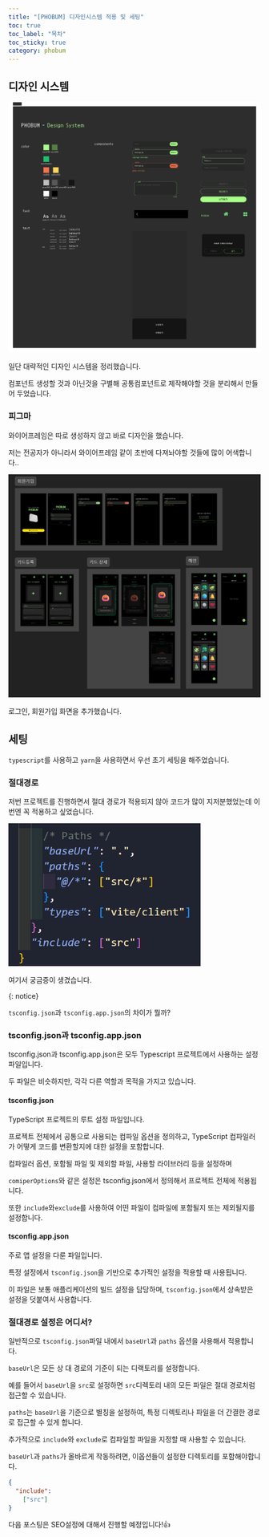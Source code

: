 ```yaml
---
title: "[PHOBUM] 디자인시스템 적용 및 세팅"
toc: true
toc_label: "목차"
toc_sticky: true
category: phobum
---
```


## 디자인 시스템

<img src="/../images/2025-01-08-디자인시스템/디자인시스템.png" alt="디자인시스템" style="zoom:80%;" />

일단 대략적인 디자인 시스템을 정리했습니다.

컴포넌트 생성할 것과 아닌것을 구별해 공통컴포넌트로 제작해야할 것을 분리해서 만들어 두었습니다.

### 피그마

와이어프레임은 따로 생성하지 않고 바로 디자인을 했습니다.

저는 전공자가 아니라서 와이어프레임 같이 초반에 다져놔야할 것들에 많이 어색합니다..



![image-20250108200654665](../../images/2025-01-08-디자인시스템/image-20250108200654665.png)

로그인, 회원가입 화면을 추가했습니다.

## 세팅

`typescript`를 사용하고 `yarn`을 사용하면서 우선 초기 세팅을 해주었습니다.



### 절대경로

저번 프로젝트를 진행하면서 절대 경로가 적용되지 않아 코드가 많이 지저분했었는데 이번엔 꼭 적용하고 싶었습니다.

<img src="/../images/2025-01-08-디자인시스템/image-20250108201054436.png" alt="image-20250108201054436" style="zoom:80%;" />

여기서 궁금증이 생겼습니다.

{: notice}

`tsconfig.json`과 `tsconfig.app.json`의 차이가 뭘까?



### tsconfig.json과 tsconfig.app.json

tsconfig.json과 tsconfig.app.json은 모두 Typescript 프로젝트에서 사용하는 설정 파일입니다.

두 파일은 비슷하지만, 각각 다른 역할과 목적을 가지고 있습니다.



#### tsconfig.json

TypeScript 프로젝트의 <span style="hlm">루트 설정 파일</span>입니다.

프로젝트 전체에서 공통으로 사용되는 컴파일 옵션을 정의하고, TypeScript 컴파일러가 어떻게 코드를 변환할지에 대한 설정을 포함합니다.



컴파일러 옵션, 포함될 파일 및 제외할 파일, 사용할 라이브러리 등을 설정하며

`comiperOptions`와 같은 설정은 tsconfig.json에서 정의해서 프로젝트 전체에 적용됩니다.



또한 `include`와`exclude`를 사용하여 어떤 파일이 컴파일에 포함될지 또는 제외될지를 설정합니다.



#### tsconfig.app.json

주로 <span style=
"hlm">앱</span> 설정을 다룬 파일입니다.

특정 설정에서 `tsconfig.json`을 기반으로 추가적인 설정을 적용할 때 사용됩니다. 

이 파일은 보통 애플리케이션의 <span style="hlm">빌드 설정을 담당</span>하며, `tsconfig.json`에서 상속받은 설정을 덧붙여서 사용합니다.



### 절대경로 설정은 어디서?

일반적으로 `tsconfig.json`파일 내에서 `baseUrl`과 `paths` 옵션을 사용해서 적용합니다.

 

`baseUrl`은 모든 상 대 경로의 기준이 되는 디랙토리를 설정합니다. 

예를 들어서 `baseUrl`을 `src`로 설정하면 `src`디렉토리 내의 모든 파일은 절대 경로처럼 접근할 수 있습니다.



`paths`는 `baseUrl`을 기준으로 별칭을 설정하여, 특정 디렉토리나 파일을 더 간결한 경로로 접근할 수 있게 합니다.



추가적으로 `include`와 `exclude`로 컴파일할 파일을 지정할 때 사용할 수 있습니다.

`baseUrl`과 `paths`가 올바르게 작동하려면, 이옵션들이 설정한 디렉토리를 포함해야합니다.

``` json
{
  "include": 
    ["src"]
}

```



다음 포스팅은 SEO설정에 대해서 진행할 예정입니다!👍
